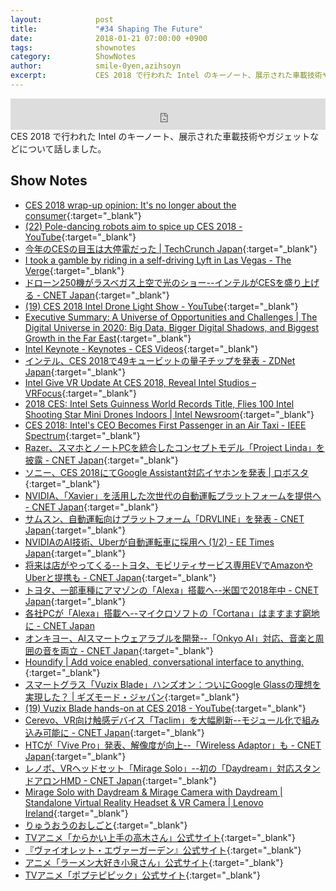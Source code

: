 ```yaml
---
layout:            post
title:             "#34 Shaping The Future"
date:              2018-01-21 07:00:00 +0900
tags:              shownotes
category:          ShowNotes
author:            smile-0yen,azihsoyn
excerpt:           CES 2018 で行われた Intel のキーノート、展示された車載技術やガジェットなどについて話しました。
---
```

<iframe width="100%" height="50" scrolling="no" frameborder="no" src="https://w.soundcloud.com/player/?url=https%3A//api.soundcloud.com/tracks/386641289&amp;auto_play=false&amp;hide_related=false&amp;show_user=true&amp;show_reposts=false&amp;visual=false&amp;show_artwork=false&amp;default_height=75"></iframe>
CES 2018 で行われた Intel のキーノート、展示された車載技術やガジェットなどについて話しました。

## Show Notes
- [CES 2018 wrap\-up opinion: It's no longer about the consumer](https://www.cnbc.com/2018/01/12/ces-2018-wrap-up-opinion-its-no-longer-about-the-consumer.html){:target="_blank"}
- [\(22\) Pole\-dancing robots aim to spice up CES 2018 \- YouTube](https://www.youtube.com/watch?v=A8p0fpggUq4){:target="_blank"}
- [今年のCESの目玉は大停電だった \| TechCrunch Japan](http://jp.techcrunch.com/2018/01/11/2018-01-10-the-day-the-lights-went-out-at-ces/){:target="_blank"}
- [I took a gamble by riding in a self\-driving Lyft in Las Vegas \- The Verge](https://www.theverge.com/2018/1/8/16860590/self-driving-lyft-las-vegas-ces-2018){:target="_blank"} 
- [ドローン250機がラスベガス上空で光のショー\-\-インテルがCESを盛り上げる \- CNET Japan](https://japan.cnet.com/article/35113069/){:target="_blank"}
- [\(19\) CES 2018 Intel Drone Light Show \- YouTube](https://www.youtube.com/watch?v=zxymra0Dppk){:target="_blank"}
- [Executive Summary: A Universe of Opportunities and Challenges \| The Digital Universe in 2020: Big Data, Bigger Digital Shadows, and Biggest Growth in the Far East](https://www.emc.com/leadership/digital-universe/2012iview/executive-summary-a-universe-of.htm){:target="_blank"}
- [Intel Keynote \- Keynotes \- CES Videos](http://videos.ces.tech/detail/videos/keynotes/video/5707566251001/intel-keynote?autoStart=true){:target="_blank"}
- [インテル、CES 2018で49キュービットの量子チップを発表 \- ZDNet Japan](https://japan.zdnet.com/article/35112933/){:target="_blank"}
- [Intel Give VR Update At CES 2018, Reveal Intel Studios – VRFocus](https://www.vrfocus.com/2018/01/intel-give-vr-update-at-ces-2018-reveal-intel-studios/){:target="_blank"}
- [2018 CES: Intel Sets Guinness World Records Title, Flies 100 Intel Shooting Star Mini Drones Indoors \| Intel Newsroom](https://newsroom.intel.com/news/intel-sets-guinness-world-records-title-flies-100-intel-shooting-star-mini-drones-indoors/){:target="_blank"}
- [CES 2018: Intel's CEO Becomes First Passenger in an Air Taxi \- IEEE Spectrum](https://spectrum.ieee.org/cars-that-think/aerospace/aviation/volocopters-ceo-drinks-own-koolaid-by-riding-in-prototype-air-taxi){:target="_blank"}
- [Razer、スマホとノートPCを統合したコンセプトモデル「Project Linda」を披露 \- CNET Japan](https://japan.cnet.com/article/35112926/){:target="_blank"}
- [ソニー、CES 2018にてGoogle Assistant対応イヤホンを発表 \| ロボスタ](https://robotstart.info/2018/01/10/sony-headphones-google-assistant.html){:target="_blank"}
- [NVIDIA、「Xavier」を活用した次世代の自動運転プラットフォームを提供へ \- CNET Japan](https://japan.cnet.com/article/35112854/){:target="_blank"}
- [サムスン、自動運転向けプラットフォーム「DRVLINE」を発表 \- CNET Japan](https://japan.cnet.com/article/35113001/){:target="_blank"}
- [NVIDIAのAI技術、Uberが自動運転車に採用へ \(1/2\) \- EE Times Japan](http://eetimes.jp/ee/articles/1801/09/news067.html){:target="_blank"}
- [将来は店がやってくる\-\-トヨタ、モビリティサービス専用EVでAmazonやUberと提携も \- CNET Japan](https://japan.cnet.com/article/35112872/){:target="_blank"}
- [トヨタ、一部車種にアマゾンの「Alexa」搭載へ\-\-米国で2018年中 \- CNET Japan](https://japan.cnet.com/article/35112923/){:target="_blank"}
- [各社PCが「Alexa」搭載へ\-\-マイクロソフトの「Cortana」はますます窮地に \- CNET Japan](https://japan.cnet.com/article/35112841/)
- [オンキヨー、AIスマートウェアラブルを開発\-\-「Onkyo AI」対応、音楽と周囲の音を両立 \- CNET Japan](https://japan.cnet.com/article/35112897/){:target="_blank"}
- [Houndify \| Add voice enabled, conversational interface to anything\.](https://www.houndify.com/){:target="_blank"}
- [スマートグラス「Vuzix Blade」ハンズオン：ついにGoogle Glassの理想を実現した？ \| ギズモード・ジャパン](https://www.gizmodo.jp/2018/01/smart-glass-vuzix-blade-handson.html){:target="_blank"}
- [\(19\) Vuzix Blade hands\-on at CES 2018 \- YouTube](https://www.youtube.com/watch?v=gs0Fwa4D654){:target="_blank"}
- [Cerevo、VR向け触感デバイス「Taclim」を大幅刷新\-\-モジュール化で組み込み可能に \- CNET Japan](https://japan.cnet.com/article/35112881/){:target="_blank"}
- [HTCが「Vive Pro」発表、解像度が向上\-\-「Wireless Adaptor」も \- CNET Japan](https://japan.cnet.com/article/35112853/){:target="_blank"}
- [レノボ、VRヘッドセット「Mirage Solo」\-\-初の「Daydream」対応スタンドアロンHMD \- CNET Japan](https://japan.cnet.com/article/35112916/){:target="_blank"}
- [Mirage Solo with Daydream & Mirage Camera with Daydream \| Standalone Virtual Reality Headset & VR Camera \| Lenovo Ireland](https://www3.lenovo.com/ie/en/daydreamvr/){:target="_blank"}
- [りゅうおうのおしごと](http://www.ryuoh-anime.com/index.html){:target="_blank"}
- [TVアニメ「からかい上手の高木さん」公式サイト](http://takagi3.me/){:target="_blank"}
- [『ヴァイオレット・エヴァーガーデン』公式サイト](http://violet-evergarden.jp/){:target="_blank"}
- [アニメ「ラーメン大好き小泉さん」公式サイト](http://ramen-koizumi.com/){:target="_blank"}
- [TVアニメ「ポプテピピック」公式サイト](http://hoshiiro.jp/){:target="_blank"}
